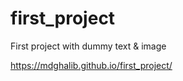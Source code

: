 # first_project
First project with dummy text &amp; image

https://mdghalib.github.io/first_project/ 
